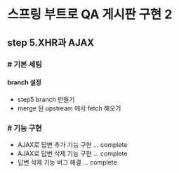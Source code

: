 # 스프링 부트로 QA 게시판 구현 2
## step 5.XHR과 AJAX

### # 기본 세팅
#### branch 설정

- step5 branch 만들기
- merge 된 upstream 에서 fetch 해오기

### # 기능 구현

- AJAX로 답변 추가 기능 구현 ... complete
- AJAX로 답변 삭제 기능 구현 ... complete
- 답변 삭제 기능 버그 해결 ... complete
